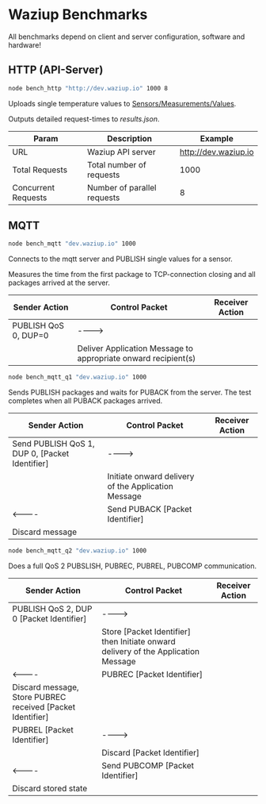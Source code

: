 # Waziup Benchmarks

All benchmarks depend on client and server configuration, software and hardware!


## HTTP (API-Server)

```bash
node bench_http "http://dev.waziup.io" 1000 8
```

Uploads single temperature values to [Sensors/Measurements/Values](http://dev.waziup.io/docs/#/Sensors/post_domains__domain__sensors__sensor_id__measurements__measurement_id__values).

Outputs detailed request-times to *results.json*.

Param | Description | Example
------|-------------|-----------
URL   | Waziup API server | http://dev.waziup.io
Total Requests | Total number of requests | 1000
Concurrent Requests | Number of parallel requests | 8


## MQTT

```bash
node bench_mqtt "dev.waziup.io" 1000
```

Connects to the mqtt server and PUBLISH single values for a sensor.

Measures the time from the first package to TCP-connection closing and all packages arrived at the server.

Sender Action | Control Packet | Receiver Action
--------------|----------------|-------------------
PUBLISH QoS 0, DUP=0 | ----> |
 | | Deliver Application Message to appropriate onward recipient(s)

```bash
node bench_mqtt_q1 "dev.waziup.io" 1000
```

Sends PUBLISH packages and waits for PUBACK from the server. The test completes when all PUBACK packages arrived.

Sender Action | Control Packet | Receiver Action
--------------|----------------|-------------------
Send PUBLISH QoS 1, DUP 0, [Packet Identifier] |  ----> |
 | | Initiate onward delivery of the Application Message
 | <---- | Send PUBACK [Packet Identifier]
Discard message | |

```bash
node bench_mqtt_q2 "dev.waziup.io" 1000
```

Does a full QoS 2 PUBSLISH, PUBREC, PUBREL, PUBCOMP communication.

Sender Action | Control Packet | Receiver Action
--------------|----------------|-------------------
PUBLISH QoS 2, DUP 0 [Packet Identifier] | ----> |
 | | Store [Packet Identifier] then Initiate onward delivery of the Application Message
 | <---- | PUBREC [Packet Identifier]
Discard message, Store PUBREC received [Packet Identifier] | |
PUBREL [Packet Identifier] | ----> |
 | | Discard [Packet Identifier]
 | <---- | Send PUBCOMP [Packet Identifier]
Discard stored state | |
